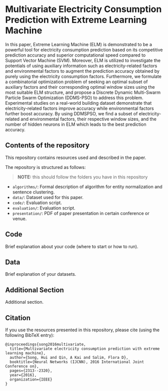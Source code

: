 # Multivariate Electricity Consumption Prediction with Extreme Learning Machine
In this paper, Extreme Learning Machine (ELM) is demonstrated to be a powerful tool for electricity consumption prediction based on its competitive prediction accuracy and superior computational speed compared to Support Vector Machine (SVM). Moreover, ELM is utilized to investigate the potentials of using auxiliary information such as electricity-related factors and environmental factors to augment the prediction accuracy obtained by purely using the electricity consumption factors. Furthermore, we formulate a combinatorial optimization problem of seeking an optimal subset of auxiliary factors and their corresponding optimal window sizes using the most suitable ELM structure, and propose a Discrete Dynamic Multi-Swarm Particle Swarm Optimization (DDMS-PSO) to address this problem. Experimental studies on a real-world building dataset demonstrate that electricity-related factors improve accuracy while environmental factors further boost accuracy. By using DDMSPSO, we find a subset of electricity-related and environmental factors, their respective window sizes, and the number of hidden neurons in ELM which leads to the best prediction accuracy.

## Contents of the repository
This repository contains resources used and described in the paper.

The repository is structured as follows:
> **NOTE:** this should follow the folders you have in this repository 

- `algorithms/`: Formal description of algorithm for entity normalization and sentence clustering.
- `data/`: Dataset used for this paper. 
- `code/`: Evaluation script.
- `evaluation/`: Evaluation script.
- `presentation/`: PDF of paper presentation in certain conference or venue.

## Code
Brief explanation about your code (where to start or how to run). 

## Data
Brief explanation of your datasets. 

## Additional Section
Additional section. 

## Citation
If you use the resources presented in this repository, please cite (using the following BibTeX entry):
```
@inproceedings{song2016multivariate,
  title={Multivariate electricity consumption prediction with extreme learning machine},
  author={Song, Hui and Qin, A Kai and Salim, Flora D},
  booktitle={Neural Networks (IJCNN), 2016 International Joint Conference on},
  pages={2313--2320},
  year={2016},
  organization={IEEE}
}
```
